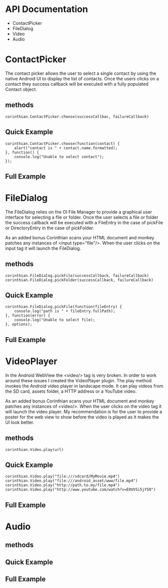 API Documentation
=================

* ContactPicker
* FileDialog
* Video
* Audio

ContactPicker
=============

The contact picker allows the user to select a single contact by using the native Android UI to display the list of contacts. Once the users clicks on a contact they success callback will be executed with a fully populated Contact object.

methods
-------

    corinthian.ContactPicker.choose(successCallbac, failureCallback)

Quick Example
-------------
    corinthian.ContactPicker.choose(function(contact) {
        alert("contact is " + contact.name.formatted);
    }, function() {
        console.log("Unable to select contact");
    });

Full Example
------------

FileDialog
==========

The FileDialog relies on the OI File Manager to provide a graphical user interface for selecting a file or folder. Once the user selects a file or folder the success callback will be executed with a FileEntry in the case of pickFile or DirectoryEntry in the case of pickFolder.

As an added bonus Corinthian scans your HTML document and monkey patches any instances of &lt;input type="file"/&gt;. When the user clicks on the input tag it will launch the FileDialog.

methods
-------

    corinthian.FileDialog.pickFile(successCallback, failureCallback)
    corinthian.FileDialog.pickFolder(successCallback, failureCallback)

Quick Example
-------------

    corinthian.FileDialog.pickFile(function(fileEntry) {
        console.log("path is " + fileEntry.fullPath);
    }, function(error) {
        console.log("Unable to select file);
    }, options);


Full Example
------------

VideoPlayer
===========

In the Android WebView the &lt;video/&gt; tag is very broken. In order to work around these issues I created the VideoPlayer plugin. The play method invokes the Android video player in landscape mode. It can play videos from the SD card, assets folder, a HTTP address or a YouTube video.

As an added bonus Corinthian scans your HTML document and monkey patches any instances of &lt;video/&gt;. When the user clicks on the video tag it will launch the video player. My recommendation is for the user to provide a poster for the web view to show before the video is played as it makes the UI look better.

methods
-------

    corinthian.Video.play(url)

Quick Example
-------------

    corinthian.Video.play("file:///sdcard/MyMovie.mp4")
    corinthian.Video.play("file:///android_asset/www/file.mp4")
    corinthian.Video.play("http://path.to.my/file.mp4")
    corinthian.Video.play("http://www.youtube.com/watch?v=E0UV5i5jY50")

Full Example
------------

Audio
=====

methods
-------

Quick Example
-------------

Full Example
------------
